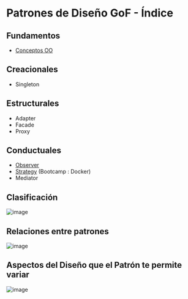 # Patrones de Diseño GoF - Índice

## Fundamentos

* [Conceptos OO](https://github.com/MCC-MOO-EJ23/dp-index/blob/main/Fundamentos%20OO.pdf)

## Creacionales
* Singleton

## Estructurales

* Adapter
* Facade
* Proxy

## Conductuales

* [Observer](https://github.com/MCC-MOO-EJ23/dp-observer)
* [Strategy](https://github.com/MCC-MOO-EJ23/dp-strategy) (Bootcamp : Docker)
* Mediator

## Clasificación

![image](https://user-images.githubusercontent.com/55771796/174452012-7e65deb9-ce66-4d96-9bff-7d0ff03c0de3.png)


## Relaciones entre patrones

![image](https://user-images.githubusercontent.com/55771796/174452045-ebcf360f-5497-4cf1-874c-6daf5b28d157.png)

## Aspectos del Diseño que el Patrón te permite variar 

![image](https://user-images.githubusercontent.com/55771796/174452149-3cde43f1-5e07-42da-90a0-c7820edfd519.png)
